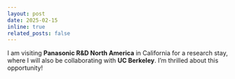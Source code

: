 ```yaml
---
layout: post
date: 2025-02-15
inline: true
related_posts: false
---
```


I am visiting **Panasonic R&D North America** in California for a research stay, where I will also be collaborating with **UC Berkeley**. I’m thrilled about this opportunity!
